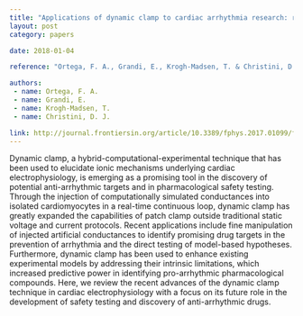 ```yaml
---
title: "Applications of dynamic clamp to cardiac arrhythmia research: role in drug target discover and safety pharmacology testing"
layout: post
category: papers

date: 2018-01-04

reference: "Ortega, F. A., Grandi, E., Krogh-Madsen, T. & Christini, D. J. Applications of Dynamic Clamp to Cardiac Arrhythmia Research: Role in Drug Target Discovery and Safety Pharmacology Testing. Front. Physiol. 8, 1099 (2018)."

authors:
 - name: Ortega, F. A.
 - name: Grandi, E.
 - name: Krogh-Madsen, T.
 - name: Christini, D. J.

link: http://journal.frontiersin.org/article/10.3389/fphys.2017.01099/full
---
```


Dynamic clamp, a hybrid-computational-experimental technique that has been used
to elucidate ionic mechanisms underlying cardiac electrophysiology, is emerging
as a promising tool in the discovery of potential anti-arrhythmic targets and
in pharmacological safety testing. Through the injection of computationally
simulated conductances into isolated cardiomyocytes in a real-time continuous
loop, dynamic clamp has greatly expanded the capabilities of patch clamp
outside traditional static voltage and current protocols. Recent applications
include fine manipulation of injected artificial conductances to identify
promising drug targets in the prevention of arrhythmia and the direct testing
of model-based hypotheses. Furthermore, dynamic clamp has been used to enhance
existing experimental models by addressing their intrinsic limitations, which
increased predictive power in identifying pro-arrhythmic pharmacological
compounds.  Here, we review the recent advances of the dynamic clamp technique
in cardiac electrophysiology with a focus on its future role in the development
of safety testing and discovery of anti-arrhythmic drugs.
